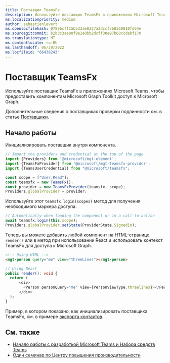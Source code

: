 ```yaml
---
title: Поставщик TeamsFx
description: Используйте поставщик TeamsFx в приложениях Microsoft Teams, чтобы предоставить компонентам Microsoft Graph Toolkit доступ к Microsoft Graph.
ms.localizationpriority: medium
author: sebastienlevert
ms.openlocfilehash: 0789bcff15b523ae8227a2dccf3b0360810fd64e
ms.sourcegitcommit: b2b3c3ae00f9e2e0bb2dcff30e97b60ccdebf170
ms.translationtype: MT
ms.contentlocale: ru-RU
ms.lasthandoff: 06/29/2022
ms.locfileid: "66438243"
---
```

# <a name="teamsfx-provider"></a>Поставщик TeamsFx

Используйте поставщик TeamsFx в приложениях Microsoft Teams, чтобы предоставить компонентам Microsoft Graph Toolkit доступ к Microsoft Graph.

Дополнительные сведения о поставщиках проверки подлинности см. в статье [Поставщики](./providers.md).

## <a name="get-started"></a>Начало работы

Инициализировать поставщик внутри компонента.

```ts
// Import the providers and credential at the top of the page
import {Providers} from '@microsoft/mgt-element';
import {TeamsFxProvider} from '@microsoft/mgt-teamsfx-provider';
import {TeamsUserCredential} from "@microsoft/teamsfx";

const scope = ["User.Read"];
const teamsfx = new TeamsFx();
const provider = new TeamsFxProvider(teamsfx, scope);
Providers.globalProvider = provider;
```

Используйте этот `teamsfx.login(scopes)` метод для получения необходимого маркера доступа.

```ts
// Automatically when loading the component or in a call-to-action
await teamsfx.login(this.scope);
Providers.globalProvider.setState(ProviderState.SignedIn);
```

Теперь вы можете добавить любой компонент на HTML-странице `render()` или в метод при использовании React и использовать контекст TeamsFx для доступа к Microsoft Graph.

```html
<!-- Using HTML -->
<mgt-person query="me" view="threeLines"></mgt-person>
```

```ts
// Using React
public render(): void {
  return (
      <div>
        <Person personQuery="me" view={PersonViewType.threelines}></Person>
      </div>
  );
}
```

Пример, в котором показано, как инициализировать поставщика TeamsFx, см. в примере [экспорта контактов](https://github.com/OfficeDev/TeamsFx-Samples/tree/ga/graph-toolkit-contact-exporter).


## <a name="see-also"></a>См. также
* [Начало работы с разработкой Microsoft Teams и Набора средств Teams](https://aka.ms/teamsfx-docs)
* [Один семинар по Центру повышения производительности](https://github.com/OfficeDev/OneProductivityHub-TeamsFx)
